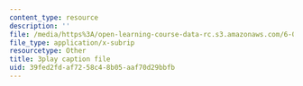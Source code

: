 ```yaml
---
content_type: resource
description: ''
file: /media/https%3A/open-learning-course-data-rc.s3.amazonaws.com/6-00-introduction-to-computer-science-and-programming-fall-2008/39fed2fdaf7258c48b05aaf70d29bbfb_y81AhLQN-NI.vtt
file_type: application/x-subrip
resourcetype: Other
title: 3play caption file
uid: 39fed2fd-af72-58c4-8b05-aaf70d29bbfb
---
```

